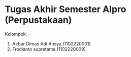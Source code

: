 # Tugas Akhir Semester Alpro (Perpustakaan)
Kelompok:

1. Akbar Dimas Adi Ansya (1102220001)
2. Fredianto supratama  (1102220009)
